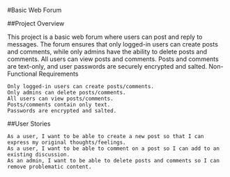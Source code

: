 #Basic Web Forum

##Project Overview

This project is a basic web forum where users can post and reply to messages. The forum ensures that only logged-in users can create posts and comments, while only admins have the ability to delete posts and comments. All users can view posts and comments. Posts and comments are text-only, and user passwords are securely encrypted and salted.
Non-Functional Requirements

    Only logged-in users can create posts/comments.
    Only admins can delete posts/comments.
    All users can view posts/comments.
    Posts/comments contain only text.
    Passwords are encrypted and salted.

##User Stories

    As a user, I want to be able to create a new post so that I can express my original thoughts/feelings.
    As a user, I want to be able to comment on a post so I can add to an existing discussion.
    As an admin, I want to be able to delete posts and comments so I can remove problematic content.



